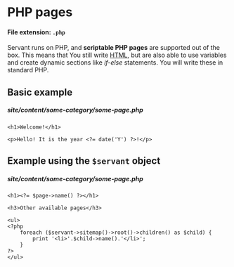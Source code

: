 
# PHP pages

#### File extension: `.php`

Servant runs on PHP, and **scriptable PHP pages** are supported out of the box. This means that You still write [HTML](), but are also able to use variables and create dynamic sections like *if-else* statements. You will write these in standard PHP.

## Basic example

##### site/content/some-category/some-page.php

	<h1>Welcome!</h1>

	<p>Hello! It is the year <?= date('Y') ?>!</p>



## Example using the `$servant` object

##### site/content/some-category/some-page.php

	<h1><?= $page->name() ?></h1>

	<h3>Other available pages</h3>

	<ul>
	<?php
		foreach ($servant->sitemap()->root()->children() as $child) {
			print '<li>'.$child->name().'</li>';
		}
	?>
	</ul>
